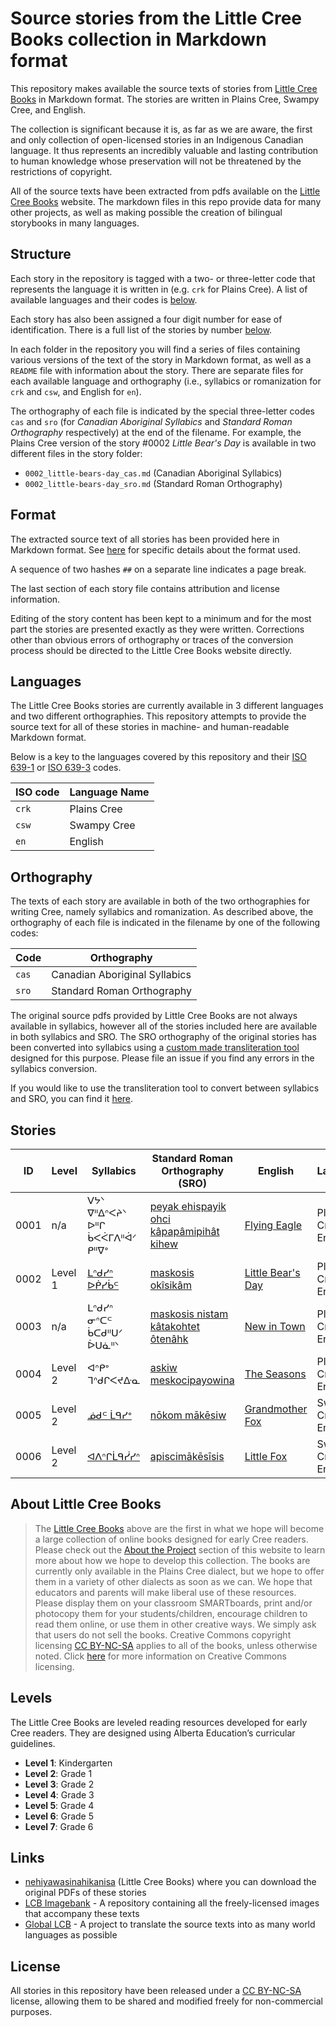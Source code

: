 # Source stories from the Little Cree Books collection in Markdown format

This repository makes available the source texts of stories from [Little Cree Books](http://littlecreebooks.com/) in Markdown format. The stories are written in Plains Cree, Swampy Cree, and English.

The collection is significant because it is, as far as we are aware, the first and only collection of open-licensed stories in an Indigenous Canadian language. It thus represents an incredibly valuable and lasting contribution to human knowledge whose preservation will not be threatened by the restrictions of copyright.

All of the source texts have been extracted from pdfs available on the [Little Cree Books](http://littlecreebooks.com/) website. The markdown files in this repo provide data for many other projects, as well as making possible the creation of bilingual storybooks in many languages.

## Structure

Each story in the repository is tagged with a two- or three-letter code that represents the language it is written in (e.g. `crk` for Plains Cree). A list of available languages and their codes is [below](#languages).

Each story has also been assigned a four digit number for ease of identification. There is a full list of the stories by number [below](#stories).

In each folder in the repository you will find a series of files containing various versions of the text of the story in Markdown format, as well as a `README` file with information about the story. There are separate files for each available language and orthography (i.e., syllabics or romanization for `crk` and `csw`, and English for `en`).

The orthography of each file is indicated by the special three-letter codes `cas` and `sro` (for _Canadian Aboriginal Syllabics_ and _Standard Roman Orthography_ respectively) at the end of the filename. For example, the Plains Cree version of the story #0002 _Little Bear's Day_ is available in two different files in the story folder:

* `0002_little-bears-day_cas.md` (Canadian Aboriginal Syllabics)
* `0002_little-bears-day_sro.md` (Standard Roman Orthography)

## Format

The extracted source text of all stories has been provided here in Markdown format. See [here](https://github.com/global-asp/global-asp#source-format) for specific details about the format used.

A sequence of two hashes `##` on a separate line indicates a page break.

The last section of each story file contains attribution and license information.

Editing of the story content has been kept to a minimum and for the most part the stories are presented exactly as they were written. Corrections other than obvious errors of orthography or traces of the conversion process should be directed to the Little Cree Books website directly.

## Languages

The Little Cree Books stories are currently available in 3 different languages and two different orthographies. This repository attempts to provide the source text for all of these stories in machine- and human-readable Markdown format.

Below is a key to the languages covered by this repository and their [ISO 639-1](http://en.wikipedia.org/wiki/ISO_639-1) or [ISO 639-3](http://en.wikipedia.org/wiki/ISO_639-3) codes.

ISO code | Language Name
-------- | -------------
`crk` | Plains Cree
`csw` | Swampy Cree
`en` | English

## Orthography

The texts of each story are available in both of the two orthographies for writing Cree, namely syllabics and romanization. As described above, the orthography of each file is indicated in the filename by one of the following codes:

Code | Orthography
---- | -----------
`cas` | Canadian Aboriginal Syllabics
`sro` | Standard Roman Orthography

The original source pdfs provided by Little Cree Books are not always available in syllabics, however all of the stories included here are available in both syllabics and SRO. The SRO orthography of the original stories has been converted into syllabics using a [custom made transliteration tool](https://github.com/dohliam/cree-transliteration) designed for this purpose. Please file an issue if you find any errors in the syllabics conversion.

If you would like to use the transliteration tool to convert between syllabics and SRO, you can find it [here](https://dohliam.github.io/transliteration/cree/).

## Stories

ID | Level | Syllabics | Standard Roman Orthography (SRO) | English | Languages
-- | ----- | --------- | -------------------------------- | ------- | ---------
0001 | n/a | ᐯᔭᐠ ᐁᐦᐃᐢᐸᔨᐠ ᐅᐦᒋ ᑳᐸᐹᒥᐱᐦᐋᐟ ᑭᐦᐁᐤ | [peyak ehispayik ohci kâpapâmipihât kihew](http://littlecreebooks.com/wp-content/uploads/2014/02/Flying-Eagle-book-SRO.pdf) | [Flying Eagle](http://littlecreebooks.com/wp-content/uploads/2014/02/Flying-Eagle.pdf) | Plains Cree, English
0002 | Level 1 | [ᒪᐢᑯᓯᐢ ᐅᑮᓯᑳᒼ](http://littlecreebooks.com/wp-content/uploads/2013/02/Little-Bears-Day-maskosis-ok%C3%AEsik%C3%A2m-syllabics.pdf) | [maskosis okîsikâm](http://littlecreebooks.com/wp-content/uploads/2013/02/Little-Bears-Day-maskosis-ok%C3%AEsik%C3%A2w-SRO.pdf) | [Little Bear's Day](http://littlecreebooks.com/wp-content/uploads/2013/02/Little-Bears-Day-maskosis-ok%C3%AEsik%C3%A2m-press-quality.pdf) | Plains Cree, English
0003 | n/a | ᒪᐢᑯᓯᐢ ᓂᐢᑕᒼ ᑳᑕᑯᐦᑌᐟ ᐆᑌᓈᐦᐠ | [maskosis nistam kâtakohtet ôtenâhk](http://littlecreebooks.com/wp-content/uploads/2013/06/New-in-Town-SRO.pdf) | [New in Town](http://littlecreebooks.com/wp-content/uploads/2013/06/New-in-Town-book-final.pdf) | Plains Cree, English
0004 | Level 2 | ᐊᐢᑭᐤ ᒣᐢᑯᒋᐸᔪᐏᓇ | [askiw meskocipayowina](http://littlecreebooks.com/wp-content/uploads/2013/01/Grade-1-The-Seasons-Kitten.pdf) | [The Seasons](http://littlecreebooks.com/wp-content/uploads/2013/01/Grade-1-The-Seasons-Kitten.pdf) | Plains Cree, English
0005 | Level 2 | [ᓅᑯᒼ ᒫᑫᓯᐤ](http://littlecreebooks.com/wp-content/uploads/2014/04/Grandmother-Fox-n-dialect.pdf) | [nōkom mākēsiw](http://littlecreebooks.com/wp-content/uploads/2014/04/Grandmother-Fox-n-dialect.pdf) | [Grandmother Fox](http://littlecreebooks.com/wp-content/uploads/2014/04/Grandmother-Fox-n-dialect.pdf) | Swampy Cree, English
0006 | Level 2 | [ᐊᐱᐢᒋᒫᑫᓰᓯᐢ](http://littlecreebooks.com/wp-content/uploads/2014/04/Little-Fox-n-dialect.pdf) | [apiscimākēsīsis](http://littlecreebooks.com/wp-content/uploads/2014/04/Little-Fox-n-dialect.pdf) | [Little Fox](http://littlecreebooks.com/wp-content/uploads/2014/04/Little-Fox-n-dialect.pdf) | Swampy Cree, English

## About Little Cree Books

> The [Little Cree Books](http://littlecreebooks.com/) above are the first in what we hope will become a large collection of online books designed for early Cree readers. Please check out the [About the Project](http://littlecreebooks.com/about-the-project/) section of this website to learn more about how we hope to develop this collection. The books are currently only available in the Plains Cree dialect, but we hope to offer them in a variety of other dialects as soon as we can. We hope that educators and parents will make liberal use of these resources. Please display them on your classroom SMARTboards, print and/or photocopy them for your students/children, encourage children to read them online, or use them in other creative ways. We simply ask that users do not sell the books. Creative Commons copyright licensing [CC BY-NC-SA](http://creativecommons.org/licenses/by-nc-sa/3.0/) applies to all of the books, unless otherwise noted. Click [here](http://foter.com/blog/files//2012/11/Foter.com_infographic_CC.jpg) for more information on Creative Commons licensing.

## Levels

The Little Cree Books are leveled reading resources developed for early Cree readers. They are designed using Alberta Education’s curricular guidelines.

* __Level 1__: Kindergarten
* __Level 2__: Grade 1
* __Level 3__: Grade 2
* __Level 4__: Grade 3
* __Level 5__: Grade 4
* __Level 6__: Grade 5
* __Level 7__: Grade 6

## Links

* [nehiyawasinahikanisa](http://littlecreebooks.com/) (Little Cree Books) where you can download the original PDFs of these stories
* [LCB Imagebank](https://github.com/global-asp/lcb-imagebank) - A repository containing all the freely-licensed images that accompany these texts
* [Global LCB](https://github.com/global-asp/global-lcb) - A project to translate the source texts into as many world languages as possible

## License

All stories in this repository have been released under a [CC BY-NC-SA](http://creativecommons.org/licenses/by-nc-sa/3.0/) license, allowing them to be shared and modified freely for non-commercial purposes.
